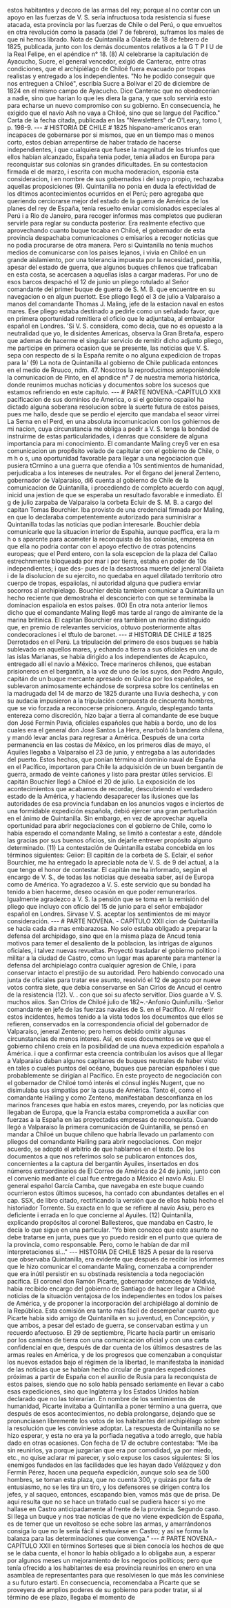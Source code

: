 estos habitantes y decoro de las armas del rey; porque al no contar con un apoyo en las fuerzas de V. S. sería infructuosa toda resistencia si fuese atacada, esta provincia por las fuerzas de Chile o del Perú, o que envueltos en otra revolución como la pasada (del 7 de febrero), suframos los males de que ni hemos librado. Nota de Quintanilla a Olaieta de 18 de febrero de 1825, publicada, junto con los demás documentos relativos a la G T P I U de la Real Felipe, en el apéndice n° 18. (8) Al celebrarse la capitulación de Ayacucho, Sucre, el general vencedor, exigió de Canterac, entre otras condiciones, que el archipiélago de Chiloé fuera evacuado por tropas realistas y entregado a los independientes. "No he podido conseguir que nos entreguen a Chiloé", escribía Sucre a Bolívar el 20 de diciembre de 1824 en el mismo campo de Ayacucho. Dice Canterac que no obedecerían a nadie, sino que harían lo que les diera la gana, y que solo serviría esto para echarse un nuevo compromiso con su gobierno. En consecuencia, he exigido que el navío Ash no vaya a Chiloé, sino que se largue del Pacífico." Carta de la fecha citada, publicada en las "Newsletters" de O'Leary, tomo I, p. 198-9. --- # HISTORIA DE CHILE # 1825 hispano-americanos eran incapaces de gobernarse por si mismos, que en un tiempo mas o menos corto, estos debian arrepentirse de haber tratado de hacerse independientes, i que cualquiera que fuese la magnitud de los triunfos que ellos habian alcanzado, España tenia poder, tenia aliados en Europa para reconquistar sus colonias sin grandes dificultades. En su contestacion firmada el de marzo, i escrita con mucha moderacion, esponia esta consideracion, i en nombre de sus gobernados i del suyo propio, rechazaba aquellas proposiciones (9). Quintanilla no ponia en duda la efectividad de los dltimos acontecimientos ocurridos en el Perú; pero agregaba que queriendo cerciorarse mejor del estado de la guerra de América de los planes del rey de España, tenia resuelto enviar comisionados especiales al Perú i a Rio de Janeiro, para recoger informes mas completos que pudieran servirle para reglar su conducta posterior. Era realmente efectivo que aprovechando cuanto buque tocaba en Chiloé, el gobernador de esta provincia despachaba comunicaciones o emisarios a recoger noticias que no podia procurarse de otra manera. Pero si Quintanilla no tenia muchos medios de comunicarse con los paises lejanos, i vivia en Chiloé en un grande aislamiento, por una tolerancia impuesta por la necesidad, permitia, apesar del estado de guerra, que algunos buques chilenos que traficaban en esta costa, se acercasen a aquellas islas a cargar maderas. Por uno de esos barcos despachó el 12 de junio un pliego rotulado al Señor comandante del primer buque de guerra de S. M. B. que encuentre en su navegacion o en algun puertott. Ese pliego llegó el 3 de julio a Valparaíso a manos del comandante Thomas J. Maling, jefe de la estacion naval en estos mares. Ese pliego estaba destinado a pedirle como un señalado favor, que en primera oportunidad remitiera el oficio que le adjuntaba, al embajador español en Londres. 'Si V. S. considera, como decia, que no es opuesto a la neutralidad que yo, le disidentes Americas, observa la Gran Bretaña, espero que ademas de hacerme el singular servicio de remitir dicho adjunto pliego, me participe en primera ocasion que se presente, las noticias que V. S. sepa con respecto de si la España remite o no alguna expedicion de tropas para la' (9) La nota de Quintanilla al gobierno de Chile publicada entonces en el medio de Rruuco, ndm. 47. Nosotros la reproducimos anteponiéndole la comunicacion de Pinto, en el apndice n° 7 de nuestra memoria histórica, donde reunimos muchas noticias y documentos sobre los sucesos que estamos refiriendo en este capítulo. --- # PARTE NOVENA.-CAPÍTULO XXII pacificacion de sus dominios de America, o si el gobierno ospaiiol ha dictado alguna soberana resolucion sobre la suerte futura de estos paises, pues me hallo, desde que se perdio el ejercito que mandaba el seaor virrei La Serna en el Perd, en una absoluta incomunicacion con los gohiernos de mi nacion, cuya circunstancia me obliga a pedir a V. S. tenga la bondad de instruirme de estas particularidades, i denras que considere de alguna importancia para mi conocimiento. El comandante Maling crey6 ver en esa comunicacion un prop6sito velado de capitular con el gobierno de Chile, o m h o s, una oportunidad favorable para llegar a una negociacion que pusiera tCrmino a una guerra que ofendia a 10s sentimientos de humanidad, perjudicaba a los intereses de neutrales. Por el 6rgano del jeneral Zenteno, gobernador de Valparaiso, di6 cuenta al gobierno de Chile de la comunicacion de Quintanilla, i procediendo de completo acuerdo con aqugl, inicid una jestion de que se esperaba un resultado favorable e inmediato. El g de julio zarpaba de Valparaiso la corbeta Ecluir de S. M. B. a cargo del capitan Tomas Bourchier. Iba provisto de una credencial firmada por Maling, en que lo declaraba competentemente autorizado para suminislrar a Quintanilla todas las noticias que podian interesarle. Bouchier debia comunicarle que la situacion interior de Espahia, aunque pacffica, era la m h o s aparcnte para acometer la reconquista de las colonias, empresa en que ella no podria contar con el apoyo efectivo de otras potencins europeas; que el Perd entero, con la sola escepcion de la plaza del Callao estrechnmente bloqueada por mar i por tierra, estaha en poder de 10s independientes; i que des- pues de la desastrosa muerte del jeneral Olaiieta i de la disolucion de su ejercito, no quedaba en aquel dilatado territorio otro cuerpo de tropas, espaiiolas, ni autoridad alguna que pudiera enviar socorros al archipielago. Bouchier debia tambien comunicar a Quintanilla un hecho reciente que demostraha el desconcierto con que se terminaba la dominacion espaiiola en estos paises. (IO) En otra nota anterior liemos dicho que el comandante Maling Ileg6 mas tarde al rango de almirante de la marina britinica. El capitan Bourchier era tambien un marino distinguido que, en premio de relevantes servicios, obtuvo posteriormente altas condecoraciones i el tftulo de baronet. --- # HISTORIA DE CHILE # 1825 Derrotados en el Perú. La tripulación del primero de esos buques se había sublevado en aquellos mares, y echando a tierra a sus oficiales en una de las islas Marianas, se había dirigido a los independientes de Acapulco, entregado allí el navío a México. Trece marineros chilenos, que estaban prisioneros en el bergantín, a la voz de uno de los suyos, don Pedro Angulo, capitán de un buque mercante apresado en Quilca por los españoles, se sublevaron animosamente echándose de sorpresa sobre los centinelas en la madrugada del 14 de marzo de 1825 durante una lluvia deshecha, y con su audacia impusieron a la tripulación compuesta de cincuenta hombres, que se vio forzada a reconocerse prisionera. Angulo, desplegando tanta entereza como discreción, hizo bajar a tierra al comandante de ese buque don José Fermín Pavia, oficiales españoles que había a bordo, uno de los cuales era el general don José Santos La Hera, enarboló la bandera chilena, y mandó levar anclas para regresar a América. Después de una corta permanencia en las costas de México, en los primeros días de mayo, el Aquiles llegaba a Valparaíso el 23 de junio, y entregaba a las autoridades del puerto. Estos hechos, que ponían término al dominio naval de España en el Pacífico, importaron para Chile la adquisición de un buen bergantín de guerra, armado de veinte cañones y listo para prestar útiles servicios. El capitán Bouchier llegó a Chiloé el 20 de julio. La exposición de los acontecimientos que acabamos de recordar, descubriendo el verdadero estado de la América, y haciendo desaparecer las ilusiones que las autoridades de esa provincia fundaban en los anuncios vagos e inciertos de una formidable expedición española, debió ejercer una gran perturbación en el ánimo de Quintanilla. Sin embargo, en vez de aprovechar aquella oportunidad para abrir negociaciones con el gobierno de Chile, como lo había esperado el comandante Maling, se limitó a contestar a este, dándole las gracias por sus buenos oficios, sin dejarle entrever propósito alguno determinado. (11) La contestación de Quintanilla estaba concebida en los términos siguientes: Geiior: El capitán de la corbeta de S. Eclair, el señor Bourchier, me ha entregado la apreciable nota de V. S. de 9 del actual, a la que tengo el honor de contestar. El capitán me ha informado, según el encargo de V. S., de todas las noticias que deseaba saber, así de Europa como de América. Yo agradezco a V. S. este servicio que su bondad ha tenido a bien hacerme, deseo ocasión en que poder remunerarlos. Igualmente agradezco a V. S. la pensión que se toma en la remisión del pliego que incluyo con oficio del 15 de junio para el señor embajador español en Londres. Sírvase V. S. aceptar los sentimientos de mi mayor consideración. --- # PARTE NOVENA. - CAPÍTULO XXII cion de Quintanilla se hacia cada dia mas embarazosa. No solo estaba obligado a preparar la defensa del archipidago, sino que en la misma plaza de Ancud tenia motivos para temer el desaliento de la poblacion, las intrigas de algunos oficiales, i talvez nuevas revueltas. Proyectó trasladar el gobierno politico i militar a la ciudad de Castro, como un lugar mas aparente para mantener la defensa del archipielago contra cualquier agresion de Chile, i para conservar intacto el prestijio de su autoridad. Pero habiendo convocado una junta de oficiales para tratar ese asunto, resolvió el 12 de agosto por nueve votos contra siete, que debia conservarse en San Cirlos de Ancud el centro de la resistencia (12). V. . con que soi su afecto servitlor. Dios guarde a V. S. muchos aiios. San CIrlos de Chiloé julio de 182~.-Anfonio Quinfunillu.-Señor comandante en jefe de las fuerzas navales de S. en el Pacífico. Al referir estos incidentes, hemos tenido a la vista todos los documentos que ellos se refieren, conservados en la correspondencia oficial del gobernador de Valparaíso, jeneral Zenteno; pero hemos debido omitir algunas circunstancias de menos interes. Así, en esos documentos se ve que el gobierno chileno creía en la posibilidad de una nueva expedición española a América. i que a confirmar esta creencia contribuían los avisos que al llegar a Valparaíso daban algunos capitanes de buques neutrales de haber visto en tales o cuales puntos del océano, buques que parecían españoles i que probablemente se dirigían al Pacífico. En este proyecto de negociación con el gobernador de Chiloé tomó interés el cónsul inglés Nugent, que no disimulaba sus simpatías por la causa de América. Tanto él, como el comandante Hailing y como Zenteno, manifestaban desconfianza en los marinos franceses que había en estos mares, creyendo, por las noticias que llegaban de Europa, que la Francia estaba comprometida a auxiliar con fuerzas a la España en las proyectadas empresas de reconquista. Cuando llegó a Valparaíso la primera comunicación de Quintanilla, se pensó en mandar a Chiloé un buque chileno que habría llevado un parlamento con pliegos del comandante Hailing para abrir negociaciones. Con mejor acuerdo, se adoptó el arbitrio de que hablamos en el texto. De los documentos a que nos referimos solo se publicaron entonces dos, concernientes a la captura del bergantín Ayuiles, insertados en dos números extraordinarios de El Correo de América de 24 de junio, junto con el convenio mediante el cual fue entregado a México el navío Asiu. El general español García Camba, que navegaba en este buque cuando ocurrieron estos últimos sucesos, ha contado con abundantes detalles en el cap. SSX, de libro citado, rectificando la versión que de ellos había hecho el historiador Torrente. Su exacta en lo que se refiere al navío Asiu, pero es deficiente i errada en lo que concierne al Ayuiles. (12) Quintanilla, explicando propósitos al coronel Ballesteros, que mandaba en Castro, le decía lo que sigue en una particular. "Yo bien conozco que este asunto no debe tratarse en junta, pues que yo puedo residir en el punto que quiera de la provincia, como responsable. Pero, como le habían de dar mil interpretaciones si..." --- HISTORIA DE CHILE 1825 A pesar de la reserva que observaba Quintanilla, era evidente que después de recibir los informes que le hizo comunicar el comandante Maling, comenzaba a comprender que era inútil persistir en su obstinada resistencia a toda negociación pacífica. El coronel don Ramón Picarte, gobernador entonces de Valdivia, había recibido encargo del gobierno de Santiago de hacer llegar a Chiloé noticias de la situación ventajosa de los independientes en todos los países de América, y de proponer la incorporación del archipiélago al dominio de la República. Esta comisión era tanto más fácil de desempeñar cuanto que Picarte había sido amigo de Quintanilla en su juventud, en Concepción, y que ambos, a pesar del estado de guerra, se conservaban estima y un recuerdo afectuoso. El 29 de septiembre, Picarte hacía partir un emisario por los caminos de tierra con una comunicación oficial y con una carta confidencial en que, después de dar cuenta de los últimos desastres de las armas reales en América, y de los progresos que comenzaban a conquistar los nuevos estados bajo el régimen de la libertad, le manifestaba la inanidad de las noticias que se habían hecho circular de grandes expediciones próximas a partir de España con el auxilio de Rusia para la reconquista de estos países, siendo que no solo había pensado seriamente en llevar a cabo esas expediciones, sino que Inglaterra y los Estados Unidos habían declarado que no las tolerarían. En nombre de los sentimientos de humanidad, Picarte invitaba a Quintanilla a poner término a una guerra, que después de esos acontecimientos, no debía prolongarse, dejando que se pronunciasen libremente los votos de los habitantes del archipiélago sobre la resolución que les conviniese adoptar. La respuesta de Quintanilla no se hizo esperar, y esta no era ya la porfiada negativa a todo arreglo, que había dado en otras ocasiones. Con fecha de 17 de octubre contestaba: “Me iba sin reunirlos, ya porque juzgarían que era por comodidad, ya por miedo, etc., no quise aclarar mi parecer, y solo expuse los casos siguientes: Si los enemigos fundados en las facilidades que les hayan dado Velázquez y don Fermín Pérez, hacen una pequeña expedición, aunque solo sea de 500 hombres, se toman esta plaza, que no cuenta 300, y quizás por falta de entusiasmo, no se les tira un tiro, y los defensores se dirigen contra los jefes, y al saqueo, entonces, escapando bien, vamos más que de prisa. De aquí resulta que no se hace un tratado cual se pudiera hacer si yo me hallase en Castro anticipadamente al frente de la provincia. Segundo caso. Si llega un buque y nos trae noticias de que no viene expedición de España, es de temer que un revoltoso se eche sobre las armas, y amarrándonos consiga lo que no le sería fácil si estuviese en Castro; y así se forma la balanza para las determinaciones que convenga.” --- # PARTE NOVENA.-CAPÍTULO XXII en términos Sorteses que si bien conocía los hechos de que se le daba cuenta, el honor lo había obligado a lo obligaba aun, a esperar por algunos meses un mejoramiento de los negocios políticos; pero que tenía ofrecido a los habitantes de esa provincia reunirlos en enero en una asamblea de representantes para que resolviesen lo que más les conviniese a su futuro estarti. En consecuencia, recomendaba a Picarte que se proveyera de amplios poderes de su gobierno para poder tratar, si al término de ese plazo, llegaba el momento de